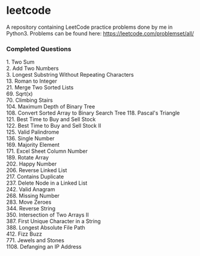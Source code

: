 # leetcode
A repository containing LeetCode practice problems done by me in Python3.
Problems can be found here: https://leetcode.com/problemset/all/

### Completed Questions
1\. Two Sum  
2\. Add Two Numbers  
3\. Longest Substring Without Repeating Characters  
13\. Roman to Integer   
21\. Merge Two Sorted Lists  
69\. Sqrt(x)  
70\. Climbing Stairs  
104\. Maximum Depth of Binary Tree  
108\. Convert Sorted Array to Binary Search Tree
118\. Pascal's Triangle  
121\. Best Time to Buy and Sell Stock    
122\. Best Time to Buy and Sell Stock II  
125\. Valid Palindrome  
136\. Single Number  
169\. Majority Element   
171\. Excel Sheet Column Number  
189\. Rotate Array  
202\. Happy Number  
206\. Reverse Linked List  
217\. Contains Duplicate    
237\. Delete Node in a Linked List  
242\. Valid Anagram  
268\. Missing Number  
283\. Move Zeroes  
344\. Reverse String  
350\. Intersection of Two Arrays II  
387\. First Unique Character in a String  
388\. Longest Absolute File Path  
412\. Fizz Buzz  
771\. Jewels and Stones  
1108\. Defanging an IP Address  
